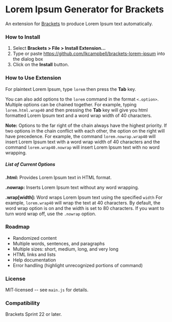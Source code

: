 # Lorem Ipsum Generator for Brackets
An extension for [Brackets](https://github.com/adobe/brackets/) to produce
Lorem Ipsum text automatically.

### How to Install
1. Select **Brackets > File > Install Extension...**
2. Type or paste https://github.com/lkcampbell/brackets-lorem-ipsum into the
dialog box
3. Click on the **Install** button.

### How to Use Extension
For plaintext Lorem Ipsum, type `lorem` then press the **Tab** key.

You can also add options to the `lorem` command in the format `<.option>`.
Multiple options can be chained together.  For example, typing `lorem.html.wrap40`
and then pressing the **Tab** key will give you html formatted Lorem Ipsum text
and a word wrap width of 40 characters.

**Note:** Options to the far right of the chain always have the highest
priority. If two options in the chain conflict with each other, the option
on the right will have precedence. For example, the command `lorem.nowrap.wrap40`
will insert Lorem Ipsum text with a word wrap width of 40 characters and the
command `lorem.wrap40.nowrap` will insert Lorem Ipsum text with no word wrapping.

##### List of Current Options
**.html:** Provides Lorem Ipsum text in HTML format.

**.nowrap:** Inserts Lorem Ipsum text without any word wrapping.

**.wrap[width]:** Word wraps Lorem Ipsum text using the specified `width`
For example, `lorem.wrap40` will wrap the text at 40 characters.  By default,
the word wrap option is on and the width is set to 80 characters.  If you want
to turn word wrap off, use the `.nowrap` option.

### Roadmap

* Randomized content
* Multiple words, sentences, and paragraphs
* Multiple sizes: short, medium, long, and very long
* HTML links and lists
* Help documentation
* Error handling (highlight unrecognized portions of command)

### License
MIT-licensed -- see `main.js` for details.

### Compatibility
Brackets Sprint 22 or later.
